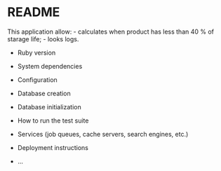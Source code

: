 # README

This application allow: 
    - calculates when product has less than 40 % of starage life;
    - looks logs.

* Ruby version

* System dependencies

* Configuration

* Database creation

* Database initialization

* How to run the test suite

* Services (job queues, cache servers, search engines, etc.)

* Deployment instructions

* ...
